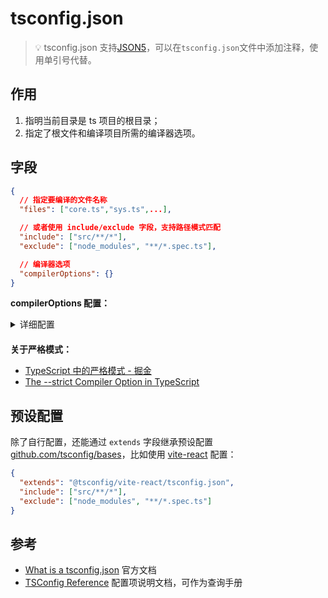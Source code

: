 # tsconfig.json

> 💡 tsconfig.json 支持[JSON5](https://json5.org/)，可以在`tsconfig.json`文件中添加注释，使用单引号代替。

## 作用

1. 指明当前目录是 ts 项目的根目录；
2. 指定了根文件和编译项目所需的编译器选项。

## 字段

```json
{
  // 指定要编译的文件名称
  "files": ["core.ts","sys.ts",...],

  // 或者使用 include/exclude 字段，支持路径模式匹配
  "include": ["src/**/*"],
  "exclude": ["node_modules", "**/*.spec.ts"],

  // 编译器选项
  "compilerOptions": {}
}
```

**compilerOptions 配置：**

<details style="margin-bottom: 20px">
<summary>详细配置</summary>

```tsx
{
  "compilerOptions": {

    /* 基本选项 */
    "target": "es5",                       // 指定 ECMAScript 目标版本: 'ES3' (default), 'ES5', 'ES6'/'ES2015', 'ES2016', 'ES2017', or 'ESNEXT'
    "module": "commonjs",                  // 指定使用模块: 'commonjs', 'amd', 'system', 'umd' or 'es2015'
    "lib": [],                             // 指定要包含在编译中的库文件
    "allowJs": true,                       // 允许编译 javascript 文件
    "checkJs": true,                       // 报告 javascript 文件中的错误
    "jsx": "preserve",                     // 指定 jsx 代码的生成: 'preserve', 'react-native', or 'react'
    "declaration": true,                   // 生成相应的 '.d.ts' 文件
    "sourceMap": true,                     // 生成相应的 '.map' 文件
    "outFile": "./",                       // 将输出文件合并为一个文件
    "outDir": "./",                        // 指定输出目录
    "rootDir": "./",                       // 用来控制输出目录结构 --outDir.
    "removeComments": true,                // 删除编译后的所有的注释
    "noEmit": true,                        // 不生成输出文件
    "importHelpers": true,                 // 从 tslib 导入辅助工具函数
    "isolatedModules": true,               // 将每个文件做为单独的模块 （与 'ts.transpileModule' 类似）.

    /* 严格的类型检查选项 [Link](https://www.typescriptlang.org/tsconfig#strict) */
    "strict": true,                        // 启用所有严格类型检查选项
    "noImplicitAny": true,                 // 在表达式和声明上有隐含的 any类型时报错
    "strictNullChecks": true,              // 启用严格的 null 检查
    "noImplicitThis": true,                // 当 this 表达式值为 any 类型的时候，生成一个错误
    "alwaysStrict": true,                  // 以严格模式检查每个模块，并在每个文件里加入 'use strict'
    "strictBindCallApply": true            // 检查 call、apply、bind的参数正确性
    "strictFunctionTypes": true,           // 检查函数参数是否正确
    "strictPropertyInitialization": true,  // 检查类的属性声明但未初始化的问题
    "useUnknownInCatchVariables": true,    // 检查catch中的err类型

    /* 额外的检查 */
    "noUnusedLocals": true,                // 有未使用的变量时，抛出错误
    "noUnusedParameters": true,            // 有未使用的参数时，抛出错误
    "noImplicitReturns": true,             // 并不是所有函数里的代码都有返回值时，抛出错误
    "noFallthroughCasesInSwitch": true,    // 报告 switch 语句的 fallthrough 错误。（即，不允许 switch 的 case 语句贯穿）

    /* 模块解析选项 */
    "moduleResolution": "node",            // 选择模块解析策略： 'node' (Node.js) or 'classic' (TypeScript pre-1.6)
    "baseUrl": "./",                       // 用于解析非相对模块名称的基目录
    "paths": {},                           // 模块名到基于 baseUrl 的路径映射的列表
    "rootDirs": [],                        // 根文件夹列表，其组合内容表示项目运行时的结构内容
    "typeRoots": [],                       // 包含类型声明的文件列表
    "types": [],                           // 需要包含的类型声明文件名列表
    "allowSyntheticDefaultImports": true,  // 允许从没有设置默认导出的模块中默认导入。

    /* Source Map Options */
    "sourceRoot": "./",                    // 指定调试器应该找到 TypeScript 文件而不是源文件的位置
    "mapRoot": "./",                       // 指定调试器应该找到映射文件而不是生成文件的位置
    "inlineSourceMap": true,               // 生成单个 soucemaps 文件，而不是将 sourcemaps 生成不同的文件
    "inlineSources": true,                 // 将代码与 sourcemaps 生成到一个文件中，要求同时设置了 --inlineSourceMap 或 --sourceMap 属性

    /* 其他选项 */
    "experimentalDecorators": true,        // 启用装饰器
    "emitDecoratorMetadata": true          // 为装饰器提供元数据的支持
  }
}
```

</details>

**关于严格模式：**

- [TypeScript 中的严格模式 - 掘金](https://juejin.cn/post/6896680181000634376)
- [The --strict Compiler Option in TypeScript](https://mariusschulz.com/blog/the-strict-compiler-option-in-typescript)

## 预设配置

除了自行配置，还能通过 `extends` 字段继承预设配置 [github.com/tsconfig/bases](https://github.com/tsconfig/bases/)，比如使用 [vite-react](https://github.com/tsconfig/bases/blob/main/bases/vite-react.json) 配置：

```json
{
  "extends": "@tsconfig/vite-react/tsconfig.json",
  "include": ["src/**/*"],
  "exclude": ["node_modules", "**/*.spec.ts"]
}
```

## 参考

- [What is a tsconfig.json](https://www.typescriptlang.org/docs/handbook/tsconfig-json.html) 官方文档
- [TSConfig Reference](https://www.typescriptlang.org/tsconfig) 配置项说明文档，可作为查询手册

